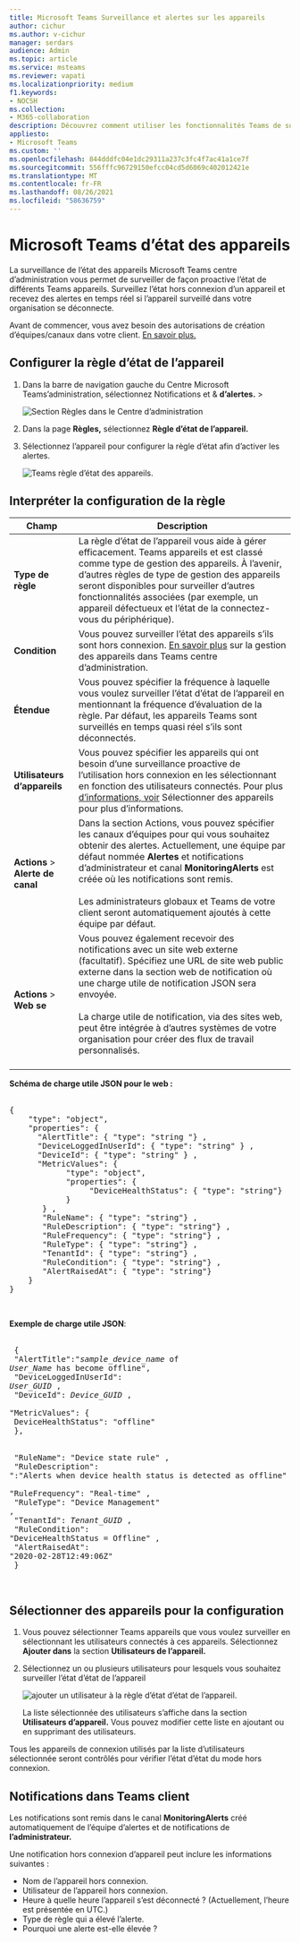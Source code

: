 ```yaml
---
title: Microsoft Teams Surveillance et alertes sur les appareils
author: cichur
ms.author: v-cichur
manager: serdars
audience: Admin
ms.topic: article
ms.service: msteams
ms.reviewer: vapati
ms.localizationpriority: medium
f1.keywords:
- NOCSH
ms.collection:
- M365-collaboration
description: Découvrez comment utiliser les fonctionnalités Teams de surveillance et d’alerte dans le Centre d’administration Microsoft Teams pour surveiller de façon proactive l’état d’Teams appareils
appliesto:
- Microsoft Teams
ms.custom: ''
ms.openlocfilehash: 844dddfc04e1dc29311a237c3fc4f7ac41a1ce7f
ms.sourcegitcommit: 556fffc96729150efcc04cd5d6069c402012421e
ms.translationtype: MT
ms.contentlocale: fr-FR
ms.lasthandoff: 08/26/2021
ms.locfileid: "58636759"
---
```

# <a name="microsoft-teams-device-health-monitoring"></a>Microsoft Teams d’état des appareils

La surveillance de l’état des appareils Microsoft Teams centre d’administration vous permet de surveiller de façon proactive l’état de différents Teams appareils. Surveillez l’état hors connexion d’un appareil et recevez des alertes en temps réel si l’appareil surveillé dans votre organisation se déconnecte.  

Avant de commencer, vous avez besoin des autorisations de création d’équipes/canaux dans votre client. [En savoir plus.](/microsoft-365/solutions/manage-creation-of-groups?view=o365-worldwide)

## <a name="configure-device-state-rule"></a>Configurer la règle d’état de l’appareil

1. Dans la barre de navigation gauche du Centre Microsoft Teams’administration, sélectionnez Notifications et & **d’alertes.**  >  

   ![Section Règles dans le Centre d’administration](../media/select-rules.png)

2. Dans la page **Règles,** sélectionnez **Règle d’état de l’appareil.**

3. Sélectionnez l’appareil pour configurer la règle d’état afin d’activer les alertes.

    ![Teams règle d’état des appareils.](../media/device-state-rule.png )

## <a name="interpret-the-rule-configuration"></a>Interpréter la configuration de la règle


|Champ |Description  |
|--------|-------------|
|**Type de règle**   |La règle d’état de l’appareil vous aide à gérer efficacement. Teams appareils et est classé comme type de gestion des appareils. À l’avenir, d’autres règles de type de gestion des appareils seront disponibles pour surveiller d’autres fonctionnalités associées (par exemple, un appareil défectueux et l’état de la connectez-vous du périphérique).|
|**Condition**   |Vous pouvez surveiller l’état des appareils s’ils sont hors connexion. [En savoir plus](../devices/device-management.md) sur la gestion des appareils dans Teams centre d’administration. |
|**Étendue**   |Vous pouvez spécifier la fréquence à laquelle vous voulez surveiller l’état d’état de l’appareil en mentionnant la fréquence d’évaluation de la règle. Par défaut, les appareils Teams sont surveillés en temps quasi réel s’ils sont déconnectés. |
|**Utilisateurs d’appareils**   |Vous pouvez spécifier les appareils qui ont besoin d’une surveillance proactive de l’utilisation hors connexion en les sélectionnant en fonction des utilisateurs connectés. Pour plus [d’informations, voir](#select-devices-for-configuration) Sélectionner des appareils pour plus d’informations. |
|**Actions**  >  **Alerte de canal**   |Dans la section Actions, vous pouvez spécifier les canaux d’équipes pour qui vous souhaitez obtenir des alertes. Actuellement, une équipe par défaut nommée **Alertes** et notifications d’administrateur et canal **MonitoringAlerts** est créée où les notifications sont remis. <BR/> <BR/> Les administrateurs globaux et Teams de votre client seront automatiquement ajoutés à cette équipe par défaut.|
|**Actions**  >  **Web se**   |Vous pouvez également recevoir des notifications avec un site web externe (facultatif). Spécifiez une URL de site web public externe dans la section web de notification où une charge utile de notification JSON sera envoyée. <BR/> <BR/>  La charge utile de notification, via des sites web, peut être intégrée à d’autres systèmes de votre organisation pour créer des flux de travail personnalisés.<br/><br/> 

**Schéma de charge utile JSON pour le web :** <BR/><BR/>
<pre lang="json">{ <br/>    "type": "object",<br>    "properties": { <br/>      "AlertTitle": { "type": "string "} ,<br/>      "DeviceLoggedInUserId": { "type": "string" } ,<br/>      "DeviceId": { "type": "string" } , <br/>      "MetricValues": { <br/>            "type": "object",<br/>            "properties": { <br/>                 "DeviceHealthStatus": { "type": "string"} <br/>            } <br/>       } ,<br/>       "RuleName": { "type": "string"} ,<br/>       "RuleDescription": { "type": "string"} ,<br/>       "RuleFrequency": { "type": "string"} ,<br/>       "RuleType": { "type": "string"} ,<br/>       "TenantId": { "type": "string"} , <br/>       "RuleCondition": { "type": "string"} , <br/>       "AlertRaisedAt": { "type": "string"} <br/>    } <br/>} </pre> <br/> 

  **Exemple de charge utile JSON**:<br/> <br/> <pre lang="JSON">    { <br/>      "AlertTitle":"*sample_device_name* of *User_Name* has become offline",<br/>      "DeviceLoggedInUserId": *User_GUID* ,<br/>      "DeviceId": *Device_GUID* , <br/>      "MetricValues": { <br/>         DeviceHealthStatus": "offline" <br/>            }, <br/>        <br/>       "RuleName": "Device state rule" ,<br/>       "RuleDescription": ":"Alerts when device health status is detected as offline" ,<br/>       "RuleFrequency": "Real-time" ,<br/>       "RuleType": "Device Management" ,<br/>       "TenantId": *Tenant_GUID* , <br/>       "RuleCondition": "DeviceHealthStatus = Offline" , <br/>       "AlertRaisedAt": "2020-02-28T12:49:06Z" <br/>    }  </pre> <br/> 

## <a name="select-devices-for-configuration"></a>Sélectionner des appareils pour la configuration

1. Vous pouvez sélectionner Teams appareils que vous voulez surveiller en sélectionnant les utilisateurs connectés à ces appareils. Sélectionnez **Ajouter dans** la section **Utilisateurs de l’appareil.**

2. Sélectionnez un ou plusieurs utilisateurs pour lesquels vous souhaitez surveiller l’état d’état de l’appareil

   ![ajouter un utilisateur à la règle d’état d’état de l’appareil.](../media/select-device-users.png )

   La liste sélectionnée des utilisateurs s’affiche dans la section **Utilisateurs d’appareil.** Vous pouvez modifier cette liste en ajoutant ou en supprimant des utilisateurs.

Tous les appareils de connexion utilisés par la liste d’utilisateurs sélectionnée seront contrôlés pour vérifier l’état d’état du mode hors connexion.

## <a name="notifications-in-teams-client"></a>Notifications dans Teams client

Les notifications sont remis dans le canal **MonitoringAlerts** créé automatiquement de l’équipe d’alertes et de notifications de **l’administrateur.**

Une notification hors connexion d’appareil peut inclure les informations suivantes :

- Nom de l’appareil hors connexion.
- Utilisateur de l’appareil hors connexion.
- Heure à quelle heure l’appareil s’est déconnecté ? (Actuellement, l’heure est présentée en UTC.)
- Type de règle qui a élevé l’alerte.
- Pourquoi une alerte est-elle élevée ?
